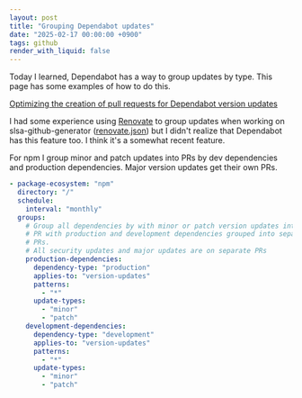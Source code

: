 ```yaml
---
layout: post
title: "Grouping Dependabot updates"
date: "2025-02-17 00:00:00 +0900"
tags: github
render_with_liquid: false
---
```


Today I learned, Dependabot has a way to group updates by type. This page has some examples of how to do this.

[Optimizing the creation of pull requests for Dependabot version updates](https://docs.github.com/en/code-security/dependabot/dependabot-version-updates/optimizing-pr-creation-version-updates)

I had some experience using [Renovate](https://www.mend.io/renovate/) to group
updates when working on slsa-github-generator
([renovate.json](https://github.com/slsa-framework/slsa-github-generator/blob/main/renovate.json))
but I didn't realize that Dependabot has this feature too. I think it's a
somewhat recent feature.

For npm I group minor and patch updates into PRs by dev dependencies and production dependencies. Major version updates get their own PRs.

```yaml
- package-ecosystem: "npm"
  directory: "/"
  schedule:
    interval: "monthly"
  groups:
    # Group all dependencies by with minor or patch version updates into one
    # PR with production and development dependencies grouped into separate
    # PRs.
    # All security updates and major updates are on separate PRs
    production-dependencies:
      dependency-type: "production"
      applies-to: "version-updates"
      patterns:
        - "*"
      update-types:
        - "minor"
        - "patch"
    development-dependencies:
      dependency-type: "development"
      applies-to: "version-updates"
      patterns:
        - "*"
      update-types:
        - "minor"
        - "patch"
```
